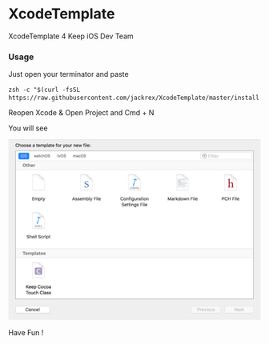 # XcodeTemplate
XcodeTemplate 4 Keep iOS Dev Team

### Usage
Just open your terminator and paste

```
zsh -c "$(curl -fsSL https://raw.githubusercontent.com/jackrex/XcodeTemplate/master/install.sh)"
```

Reopen Xcode & Open Project and Cmd + N

You will see

![](./result.jpeg)

Have Fun !
